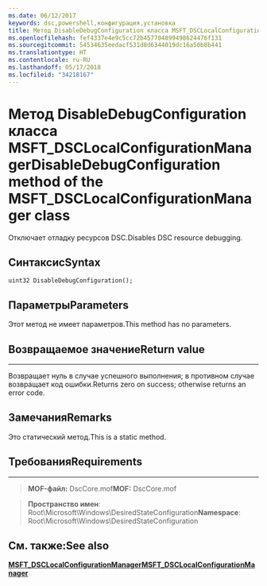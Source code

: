 ```yaml
---
ms.date: 06/12/2017
keywords: dsc,powershell,конфигурация,установка
title: Метод DisableDebugConfiguration класса MSFT_DSCLocalConfigurationManager
ms.openlocfilehash: fef4337e4e9c5cc72b457704899498624476f131
ms.sourcegitcommit: 54534635eedacf531d8d6344019dc16a50b8b441
ms.translationtype: HT
ms.contentlocale: ru-RU
ms.lasthandoff: 05/17/2018
ms.locfileid: "34218167"
---
```

# <a name="disabledebugconfiguration-method-of-the-msftdsclocalconfigurationmanager-class"></a><span data-ttu-id="c3a08-103">Метод DisableDebugConfiguration класса MSFT_DSCLocalConfigurationManager</span><span class="sxs-lookup"><span data-stu-id="c3a08-103">DisableDebugConfiguration method of the MSFT_DSCLocalConfigurationManager class</span></span>

<span data-ttu-id="c3a08-104">Отключает отладку ресурсов DSC.</span><span class="sxs-lookup"><span data-stu-id="c3a08-104">Disables DSC resource debugging.</span></span>

<a name="syntax"></a><span data-ttu-id="c3a08-105">Синтаксис</span><span class="sxs-lookup"><span data-stu-id="c3a08-105">Syntax</span></span>
------

```mof
uint32 DisableDebugConfiguration();
```

<a name="parameters"></a><span data-ttu-id="c3a08-106">Параметры</span><span class="sxs-lookup"><span data-stu-id="c3a08-106">Parameters</span></span>
----------

<span data-ttu-id="c3a08-107">Этот метод не имеет параметров.</span><span class="sxs-lookup"><span data-stu-id="c3a08-107">This method has no parameters.</span></span>

## <a name="return-value"></a><span data-ttu-id="c3a08-108">Возвращаемое значение</span><span class="sxs-lookup"><span data-stu-id="c3a08-108">Return value</span></span>
------------

<span data-ttu-id="c3a08-109">Возвращает нуль в случае успешного выполнения; в противном случае возвращает код ошибки.</span><span class="sxs-lookup"><span data-stu-id="c3a08-109">Returns zero on success; otherwise returns an error code.</span></span>

## <a name="remarks"></a><span data-ttu-id="c3a08-110">Замечания</span><span class="sxs-lookup"><span data-stu-id="c3a08-110">Remarks</span></span>

<span data-ttu-id="c3a08-111">Это статический метод.</span><span class="sxs-lookup"><span data-stu-id="c3a08-111">This is a static method.</span></span>

## <a name="requirements"></a><span data-ttu-id="c3a08-112">Требования</span><span class="sxs-lookup"><span data-stu-id="c3a08-112">Requirements</span></span>
------------
><span data-ttu-id="c3a08-113">**MOF-файл:** DscCore.mof</span><span class="sxs-lookup"><span data-stu-id="c3a08-113">**MOF:** DscCore.mof</span></span>

><span data-ttu-id="c3a08-114">**Пространство имен**: Root\Microsoft\Windows\DesiredStateConfiguration</span><span class="sxs-lookup"><span data-stu-id="c3a08-114">**Namespace**: Root\Microsoft\Windows\DesiredStateConfiguration</span></span>


## <a name="see-also"></a><span data-ttu-id="c3a08-115">См. также:</span><span class="sxs-lookup"><span data-stu-id="c3a08-115">See also</span></span>


[<span data-ttu-id="c3a08-116">**MSFT_DSCLocalConfigurationManager**</span><span class="sxs-lookup"><span data-stu-id="c3a08-116">**MSFT_DSCLocalConfigurationManager**</span></span>](msft-dsclocalconfigurationmanager.md)
